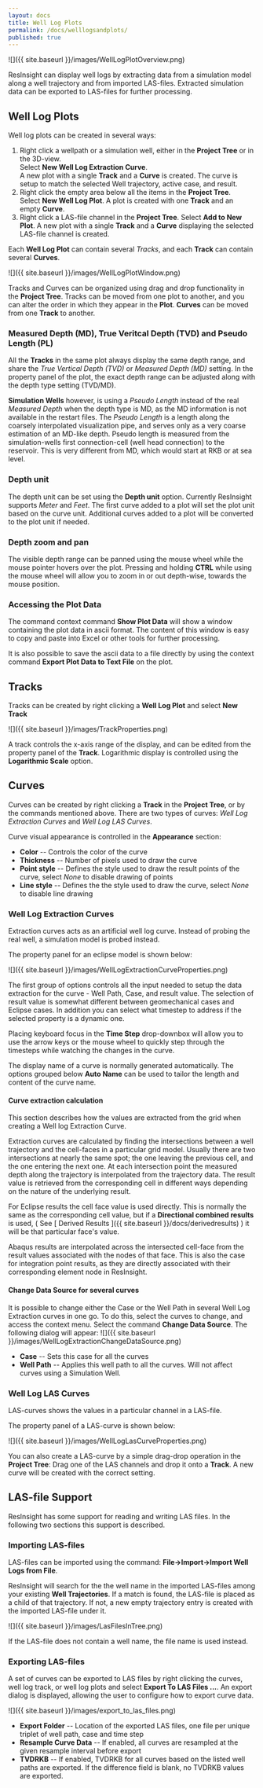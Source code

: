 ```yaml
---
layout: docs
title: Well Log Plots
permalink: /docs/welllogsandplots/
published: true
---
```


![]({{ site.baseurl }}/images/WellLogPlotOverview.png)

ResInsight can display well logs by extracting data from a simulation model along a well trajectory and from imported LAS-files. Extracted simulation data can be exported to LAS-files for further processing. 

## Well Log Plots 

Well log plots can be created in several ways: 

1. Right click a wellpath or a simulation well, either in the **Project Tree** or in the 3D-view.  
   Select **New Well Log Extraction Curve**.   
   A new plot with a single **Track** and a **Curve** is created. The curve is setup to match the 
   selected Well trajectory, active case, and result. 
2. Right click the empty area below all the items in the **Project Tree**.  
   Select **New Well Log Plot**. 
   A plot is created with one **Track** and an empty **Curve**.
3. Right click a LAS-file channel in the **Project Tree**.
   Select **Add to New Plot**. 
   A new plot with a single **Track** and a **Curve**  displaying the selected LAS-file channel is created.

Each **Well Log Plot** can contain several *Tracks*, and each **Track** can contain several **Curves**.

![]({{ site.baseurl }}/images/WellLogPlotWindow.png)

Tracks and Curves can be organized using drag and drop functionality in the **Project Tree**. Tracks can be moved from one plot to another, and you can alter the order in which they appear in the **Plot**. **Curves** can be moved from one **Track** to another.

### Measured Depth (MD), True Veritcal Depth (TVD) and Pseudo Length (PL)

All the **Tracks** in the same plot always display the same depth range, and share the *True Vertical Depth (TVD)* or *Measured Depth (MD)* setting. In the property panel of the plot, the exact depth range can be adjusted along with the depth type setting (TVD/MD). 

**Simulation Wells** however, is using a *Pseudo Length* instead of the real *Measured Depth* when the depth type is MD, as the MD information is not available in the restart files. The *Pseudo Length* is a length along the coarsely interpolated visualization pipe, and serves only as a very coarse estimation of an MD-like depth. Pseudo length is measured from the simulation-wells first connection-cell (well head connection) to the reservoir. This is very different from MD, which would start at RKB or at sea level.

### Depth unit

The depth unit can be set using the **Depth unit** option. Currently ResInsight supports *Meter* and *Feet*. The first curve added to a plot will set the plot unit based on the curve unit. Additional curves added to a plot will be converted to the plot unit if needed.

### Depth zoom and pan

The visible depth range can be panned using the mouse wheel while the mouse pointer hovers over the plot.
Pressing and holding **CTRL** while using the mouse wheel will allow you to zoom in or out depth-wise, towards the mouse position.

### Accessing the Plot Data

The command context command **Show Plot Data** will show a window containing the plot data in ascii format. The content of this window is easy to copy and paste into Excel or other tools for further processing.

It is also possible to save the ascii data to a file directly by using the context command **Export Plot Data to Text File** on the plot. 

## Tracks

Tracks can be created by right clicking a **Well Log Plot** and select **New Track**

![]({{ site.baseurl }}/images/TrackProperties.png)

A track controls the x-axis range of the display, and can be edited from the property panel of the **Track**. 
Logarithmic display is controlled using the **Logarithmic Scale** option.

## Curves

Curves can be created by right clicking a **Track** in the **Project Tree**, or by the commands mentioned above.
There are two types of curves: *Well Log Extraction Curves* and *Well Log LAS Curves*. 

Curve visual appearance is controlled in the **Appearance** section:

- **Color** -- Controls the color of the curve
- **Thickness** -- Number of pixels used to draw the curve
- **Point style** -- Defines the style used to draw the result points of the curve, select *None* to disable drawing of points
- **Line style** -- Defines the the style used to draw the curve, select  *None* to disable line drawing

### Well Log Extraction Curves

Extraction curves acts as an artificial well log curve. Instead of probing the real well, a simulation model is probed instead.

The property panel for an eclipse model is shown below:

![]({{ site.baseurl }}/images/WellLogExtractionCurveProperties.png)

The first group of options controls all the input needed to setup the data extraction for the curve - Well Path, Case, and result value. The selection of result value is somewhat different between geomechanical cases and Eclipse cases. In addition you can select what timestep to address if the selected property is a dynamic one. 

<div class="note">
Placing keyboard focus in the <b>Time Step</b> drop-downbox will allow you to use the arrow keys or the mouse wheel to quickly step through the timesteps while watching the changes in the curve. 
</div>

The display name of a curve is normally generated automatically. The options grouped below **Auto Name** can be used to tailor the length and content of the curve name.

#### Curve extraction calculation

This section describes how the values are extracted from the grid when creating a Well log Extraction Curve.

Extraction curves are calculated by finding the intersections between a well trajectory and the cell-faces in a particular grid model. Usually there are two intersections at nearly the same spot; the one leaving the previous cell, and the one entering the next one. At each intersection point the measured depth along the trajectory is interpolated from the trajectory data. The result value is retrieved from the corresponding cell in different ways depending on the nature of the underlying result. 

For Eclipse results the cell face value is used directly. This is normally the same as the corresponding cell value, but if a **Directional combined results** is used, ( See [ Derived Results ]({{ site.baseurl }}/docs/derivedresults) ) it will be that particular face's value.

Abaqus results are interpolated across the intersected cell-face from the result values associated with the nodes of that face. This is also the case for integration point results, as they are directly associated with their corresponding element node in ResInsight. 

#### Change Data Source for several curves

It is possible to change either the Case or the Well Path in several Well Log Extraction curves in one go. To do this, select the curves to change, and access the context menu. Select the command **Change Data Source**. The following dialog will appear:
![]({{ site.baseurl }}/images/WellLogExtractionChangeDataSource.png)

- **Case** -- Sets this case for all the curves
- **Well Path** -- Applies this well path to all the curves. Will not affect curves using a Simulation Well.

### Well Log LAS Curves

LAS-curves shows the values in a particular channel in a LAS-file.

The property panel of a LAS-curve is shown below:

![]({{ site.baseurl }}/images/WellLogLasCurveProperties.png)

<div class="note">
You can also create a LAS-curve by a simple drag-drop operation in the <b>Project Tree</b>: Drag one of the LAS channels and drop it onto a <b>Track</b>. A new curve will be created with the correct setting.
</div>

## LAS-file Support

ResInsight has some support for reading and writing LAS files. In the following two sections this support is described.

### Importing LAS-files
LAS-files can be imported using the command: **File->Import->Import Well Logs from File**.

ResInsight will search for the the well name in the imported LAS-files among your existing **Well Trajectories**.
If a match is found, the LAS-file is placed as a child of that trajectory. If not, a new empty trajectory entry is created with the imported LAS-file under it.

![]({{ site.baseurl }}/images/LasFilesInTree.png)

If the LAS-file does not contain a well name, the file name is used instead. 

### Exporting LAS-files

A set of curves can be exported to LAS files by right clicking the curves, well log track, or well log plots and select **Export To LAS Files ...**. An export dialog is displayed, allowing the user to configure how to export curve data.

![]({{ site.baseurl }}/images/export_to_las_files.png)

- **Export Folder** -- Location of the exported LAS files, one file per unique triplet of well path, case and time step
- **Resample Curve Data** -- If enabled, all curves are resampled at the given resample interval before export
- **TVDRKB** -- If enabled, TVDRKB for all curves based on the listed well paths are exported. If the difference field is blank, no TVDRKB values are exported.

